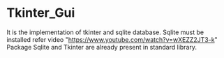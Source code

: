 # Tkinter_Gui
It is the implementation of tkinter and sqlite database.
Sqlite must be installed refer video "https://www.youtube.com/watch?v=wXEZZ2JT3-k" 
Package Sqlite and Tkinter are already present in standard library. 

